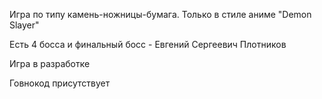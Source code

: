Игра по типу камень-ножницы-бумага.
Только в стиле аниме "Demon Slayer"

Есть 4 босса и финальный босс - Евгений Сергеевич Плотников

Игра в разработке

Говнокод присутствует
